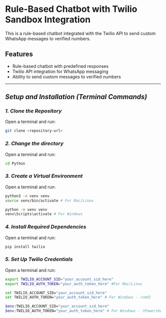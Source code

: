 # Rule-Based Chatbot with Twilio Sandbox Integration

This is a rule-based chatbot integrated with the Twilio API to send custom WhatsApp messages to verified numbers.

## Features

- Rule-based chatbot with predefined responses
- Twilio API integration for WhatsApp messaging
- Ability to send custom messages to verified numbers

---

## *Setup and Installation (Terminal Commands)*

### *1. Clone the Repository*
Open a terminal and run:

```bash
git clone <repository-url>
```
### *2. Change the directory*
Open a terminal and run:
```bash
cd Python
```

### *3. Create a Virtual Environment*
Open a terminal and run:
```bash
python3 -m venv venv
source venv/bin/activate # For Mac/Linux

python -m venv venv
venv\Scripts\activate # For Windows
```

### *4. Install Required Dependencies*
Open a terminal and run:
```bash
pip install twilio
```

### *5. Set Up Twilio Credentials*
Open a terminal and run:
```bash
export TWILIO_ACCOUNT_SID="your_account_sid_here"
export TWILIO_AUTH_TOKEN="your_auth_token_here" #For Mac/Linux

set TWILIO_ACCOUNT_SID="your_account_sid_here"
set TWILIO_AUTH_TOKEN="your_auth_token_here" # For Windows - (cmd)

$env:TWILIO_ACCOUNT_SID="your_account_sid_here"
$env:TWILIO_AUTH_TOKEN="your_auth_token_here" # For Windows - (Powershell)

```
